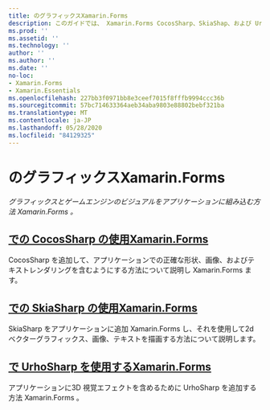 ```yaml
---
title: のグラフィックスXamarin.Forms
description: このガイドでは、 Xamarin.Forms CocosSharp、SkiaShap、および UrhoSharp を使用して、グラフィックスとゲームエンジンのビジュアルをアプリケーションに組み込む方法について説明します。
ms.prod: ''
ms.assetid: ''
ms.technology: ''
author: ''
ms.author: ''
ms.date: ''
no-loc:
- Xamarin.Forms
- Xamarin.Essentials
ms.openlocfilehash: 227bb3f0971bb8e3ceef7015f8fffb9994ccc36b
ms.sourcegitcommit: 57bc714633364aeb34aba9803e88802bebf321ba
ms.translationtype: MT
ms.contentlocale: ja-JP
ms.lasthandoff: 05/28/2020
ms.locfileid: "84129325"
---
```

# <a name="graphics-in-xamarinforms"></a>のグラフィックスXamarin.Forms

_グラフィックスとゲームエンジンのビジュアルをアプリケーションに組み込む方法 Xamarin.Forms 。_

## <a name="using-cocossharp-in-xamarinformscocossharpmd"></a>[での CocosSharp の使用Xamarin.Forms](cocossharp.md)

CocosSharp を追加して、アプリケーションでの正確な形状、画像、およびテキストレンダリングを含むようにする方法について説明し Xamarin.Forms ます。

## <a name="using-skiasharp-in-xamarinformsskiasharpindexmd"></a>[での SkiaSharp の使用Xamarin.Forms](skiasharp/index.md)

SkiaSharp をアプリケーションに追加 Xamarin.Forms し、それを使用して2d ベクターグラフィックス、画像、テキストを描画する方法について説明します。

## <a name="using-urhosharp-in-xamarinformsurhosharpmd"></a>[で UrhoSharp を使用するXamarin.Forms](urhosharp.md)

アプリケーションに3D 視覚エフェクトを含めるために UrhoSharp を追加する方法 Xamarin.Forms 。

